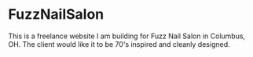 # FuzzNailSalon
This is a freelance website I am building for Fuzz Nail Salon in Columbus, OH. The client would like it to be 70's inspired and cleanly designed.
